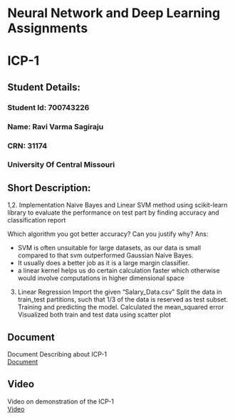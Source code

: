 # Neural Network and Deep Learning Assignments

# ICP-1

## Student Details:
### Student Id: 700743226
### Name: Ravi Varma Sagiraju
### CRN: 31174
### University Of Central Missouri


## Short Description:
1,2. Implementation Naive Bayes and Linear SVM method using scikit-learn library to evaluate the performance on test part by finding accuracy and classification report

Which algorithm you got better accuracy? Can you justify why?
Ans:
* SVM is often unsuitable for large datasets, as our data is small compared to that svm outperformed Gaussian Naive Bayes.
* It usually does a better job as it is a large margin classifier.
* a linear kernel helps us do certain calculation faster which otherwise would involve computations in higher dimensional space

3. Linear Regression 
  Import the given “Salary_Data.csv”
  Split the data in train_test partitions, such that 1/3 of the data is reserved as test subset.
  Training and predicting the model.
  Calculated the mean_squared error
  Visualized both train and test data using scatter plot

## Document
Document Describing about ICP-1  
[Document](https://github.com/rxs32260/NN_DL/tree/main/ICP-1)

## Video
Video on demonstration of the ICP-1  
[Video](https://drive.google.com/drive/folders/10ZTiVkDCwmWPIFZ3e_BK2onckliHGrwE?usp=sharing)
